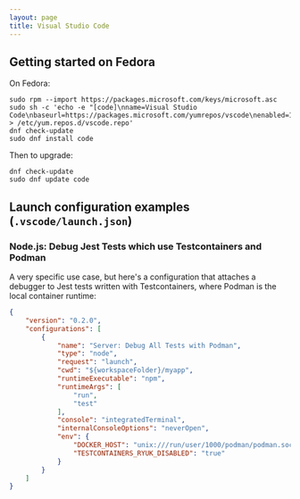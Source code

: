 ```yaml
---
layout: page
title: Visual Studio Code
---
```


## Getting started on Fedora

On Fedora:

    sudo rpm --import https://packages.microsoft.com/keys/microsoft.asc
    sudo sh -c 'echo -e "[code]\nname=Visual Studio Code\nbaseurl=https://packages.microsoft.com/yumrepos/vscode\nenabled=1\ngpgcheck=1\ngpgkey=https://packages.microsoft.com/keys/microsoft.asc" > /etc/yum.repos.d/vscode.repo'
    dnf check-update
    sudo dnf install code

Then to upgrade:

    dnf check-update
    sudo dnf update code

## Launch configuration examples (`.vscode/launch.json`)

### Node.js: Debug Jest Tests which use Testcontainers and Podman

A very specific use case, but here's a configuration that attaches a debugger to Jest tests written with Testcontainers, where Podman is the local container runtime:

```json
{
    "version": "0.2.0",
    "configurations": [
        {
            "name": "Server: Debug All Tests with Podman",
            "type": "node",
            "request": "launch",
            "cwd": "${workspaceFolder}/myapp",
            "runtimeExecutable": "npm",
            "runtimeArgs": [
                "run",
                "test"
            ],
            "console": "integratedTerminal",
            "internalConsoleOptions": "neverOpen",
            "env": {
                "DOCKER_HOST": "unix:///run/user/1000/podman/podman.sock",
                "TESTCONTAINERS_RYUK_DISABLED": "true"
            }
        }
    ]
}
```
